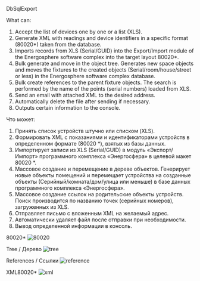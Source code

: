 DbSqlExport

What can:
1) Accept the list of devices one by one or a list (XLS).
2) Generate XML with readings and device identifiers in a specific format (80020*) taken from the database.
3) Imports records from XLS (Serial/GUID) into the Export/Import module of the Energosphere software complex into the target layout 80020*. 
4) Bulk generate and move in the object tree. Generates new space objects and moves the fixtures to the created objects (Serial/room/house/street or less) in the Energosphere software complex database.
5) Bulk create references to the parent fixture objects. The search is performed by the name of the points (serial numbers) loaded from XLS.
6) Send an email with attached XML to the desired address.
7) Automatically delete the file after sending if necessary.
8) Outputs certain information to the console.

Что может:

1) Принять список устройств штучно или списком (XLS).
2) Формировать XML с показаниями и идентификаторами устройств в определенном формате (80020 *), взятых из базы данных.
3) Импортирует записи из XLS (Serial/GUID) в модуль «Экспорт/Импорт» программного комплекса «Энергосфера» в целевой макет 80020 *.
4) Массовое создание и перемещение в дереве объектов. Генерирует новые объекты помещений и перемещает устройства на созданные объекты (Серийный/комната/дом/улица или меньше) в базе данных программного комплекса «Энергосфера».
5) Массовое создание ссылок на родительские объекты устройств. Поиск производится по названию точек (серийных номеров), загруженных из XLS.
6) Отправляет письмо с вложенным XML на желаемый адрес.
7) Автоматически удаляет файл после отправки при необходимости.
8) Вывод определенной информации в консоль.

80020*
![80020](https://github.com/user-attachments/assets/2e5c0b0f-88a2-4036-ab42-a73d909bf81b)

Tree / Дерево
![tree](https://github.com/user-attachments/assets/82f737e2-7e79-4d66-a6a8-6988ec176ae4)

References / Ссылки
![reference](https://github.com/user-attachments/assets/8d51688a-808f-472f-aa1c-f179c6c7d496)

XML80020*
![xml](https://github.com/user-attachments/assets/e9c78bf5-4ae6-41a0-88f6-65f697b08b48)
